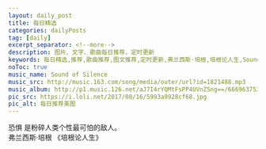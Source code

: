 ```yaml
---
layout: daily_post
title: 每日精选
categories: dailyPosts
tag: [daily]
excerpt_separator: <!--more-->
description: 图片、文字、歌曲每日推荐，定时更新
keywords: 每日精选,推荐,歌曲推荐,图文推荐,定时更新,弗兰西斯·培根,培根论人生,SoundofSilence
noToc: true
music_name: Sound of Silence
music_src: http://music.163.com/song/media/outer/url?id=1821488.mp3
music_album: http://p1.music.126.net/aJ7I4rYQMtFsPP4UVnZSng==/6669637534317176.jpg
pic_src: https://i.loli.net/2017/08/16/5993a9928cf68.jpg
pic_alt: 每日推荐美图
---
```


恐惧
是粉碎人类个性最可怕的敌人。
<br/>
弗兰西斯·培根 《培根论人生》